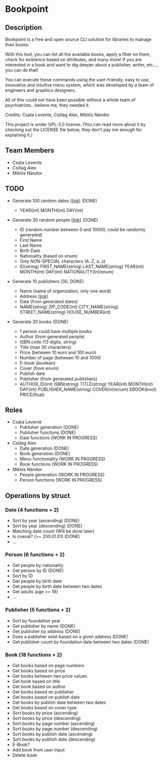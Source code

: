 # Bookpoint
## Description

Bookpoint is a free and open source CLI solution for libraries to manage their books. 

With this tool, you can list all the available books, apply a filter on them, check for existence based on attributes, and many more!
If you are interested in a book and want to dig deeper about a publisher, writer, etc..., you can do that!

You can execute these commands using the user-friendly, easy to use, innovative and intuitive menu system, which was developed by a team of engineers and graphics designers. 

All of this could not have been possible without a whole team of psychiatrists.. believe me, they needed it.

Credits: Csata Levente, Csillag Alex, Miklós Nándor

This project is under GPL-3.0 license. (You can read more about it by checking out the LICENSE file below, they don't pay me enough for explaining it.)

## Team Members
- Csata Levente
- Csillag Alex
- Miklós Nándor

## TODO
- Generate 100 random dates [(link)](https://www.random.org/calendar-dates/?mode=advanced) (DONE)
	- YEAR(int) MONTH(int) DAY(int)

- Generate 30 random people [(link)](https://www.fakenamegenerator.com/advanced.php) (DONE)
	- ID (random number between 0 and 10000, could be randomly generated)
	- First Name
	- Last Name
	- Birth Date
	- Nationality (based on enum)
	- Only NON-SPECIAL characters (A..Z, a..z)
	- ID(string) FIRST_NAME(string) LAST_NAME(string) YEAR(int) MONTH(int) DAY(int) NATIONALITY(int/enum)
	
- Generate 10 publishers (30, DONE)
	- Name (name of organization, only one word)
	- Address [(link)](https://www.fakenamegenerator.com/advanced.php)
	- Date (from generated dates)
	- NAME(string) ZIP_CODE(int) CITY_NAME(string) STREET_NAME(string) HOUSE_NUMBER(int)
	
- Generate 30 books (DONE)
	- 1 person could have multiple books
	- Author (from generated people)
	- ISBN code (13 digits, string)
	- Title (max 30 characters)
	- Price (between 10 euro and 100 euro)
	- Number of page (between 10 and 1000)
	- E-book (boolean)
	- Cover (from enum)
	- Publish date
	- Publisher (from generated publishers)
	- AUTHOR_ID(int) ISBN(string) TITLE(string) YEAR(int) MONTH(int) DAY(int) PUBLISHER_NAME(string) COVER(int/enum) EBOOK(bool) PRICE(float)

## Roles
- Csata Levente
	- Publisher generation (DONE)
	- Publisher functions (DONE)
	- Date functions (WORK IN PROGRESS)
- Csillag Alex
	- Date generation (DONE)
	- Book generation (DONE)
	- Menu functionality (WORK IN PROGRESS)
	- Book functions (WORK IN PROGRESS)
- Miklós Nándor
	- People generation (WORK IN PROGRESS)
	- Person functions (WORK IN PROGRESS)

## Operations by struct
### Date (4 functions + 2)

- Sort by year (ascending) (DONE)
- Sort by year (descending) (DONE)
- Matching date count (Will be done later)
- Is coeval? (>= 200.01.01) (DONE)
- ...

### Person (6 functions + 2)
- Get people by nationality
- Get person by ID (DONE)
- Sort by ID 
- Get people by birth date
- Get people by birth date between two dates
- Get adults (age >= 18)
- ...

### Publisher (5 functions + 2)
- Sort by foundation year 
- Get publisher by name (DONE)
- Get publisher by address (DONE)
- Does a publisher exist based on a given address (DONE)
- Get publisher count by foundation date between two dates (DONE)

### Book (18 functions + 2)
- Get books based on page numbers
- Get books based on price
- Get books between two price values
- Get book based on title
- Get book based on author
- Get books based on publisher
- Get books based on publish date
- Get books by publish date between two dates
- Get books based on cover type
- Sort books by price (ascending)
- Sort books by price (descending)
- Sort books by page number (ascending)
- Sort books by page number (descending)
- Sort books by publish date (ascending)
- Sort books by publish date (descending)
- E-Book?
- Add book from user input
- Delete book
